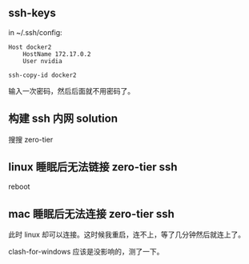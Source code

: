 ## ssh-keys

in ~/.ssh/config:

```
Host docker2
    HostName 172.17.0.2
    User nvidia
```

```
ssh-copy-id docker2
```

输入一次密码，然后后面就不用密码了。

## 构建 ssh 内网 solution

搜搜 zero-tier

## linux 睡眠后无法链接 zero-tier ssh

reboot

## mac 睡眠后无法连接 zero-tier ssh

此时 linux 却可以连接。这时候我重启，连不上，等了几分钟然后就连上了。

clash-for-windows 应该是没影响的，测了一下。

